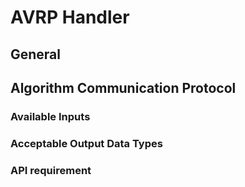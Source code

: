 # AVRP Handler
## General

## Algorithm Communication Protocol
### Available Inputs
### Acceptable Output Data Types
### API requirement

